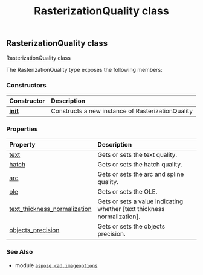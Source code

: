 ﻿---
title: RasterizationQuality class
second_title: Aspose.CAD for Python via .NET API References
description: 
type: docs
weight: 220
url: /aspose.cad.imageoptions/rasterizationquality/
is_root: false
---

## RasterizationQuality class

RasterizationQuality class



The RasterizationQuality type exposes the following members:

### Constructors
| Constructor | Description |
| :- | :- |
| [__init__](/cad/python-net/aspose.cad.imageoptions/rasterizationquality/__init__/#) | Constructs a new instance of RasterizationQuality |


### Properties
| Property | Description |
| :- | :- |
| [text](/cad/python-net/aspose.cad.imageoptions/rasterizationquality/text) | Gets or sets the text quality. |
| [hatch](/cad/python-net/aspose.cad.imageoptions/rasterizationquality/hatch) | Gets or sets the hatch quality. |
| [arc](/cad/python-net/aspose.cad.imageoptions/rasterizationquality/arc) | Gets or sets the arc and spline quality. |
| [ole](/cad/python-net/aspose.cad.imageoptions/rasterizationquality/ole) | Gets or sets the OLE. |
| [text_thickness_normalization](/cad/python-net/aspose.cad.imageoptions/rasterizationquality/text_thickness_normalization) | Gets or sets a value indicating whether [text thickness normalization]. |
| [objects_precision](/cad/python-net/aspose.cad.imageoptions/rasterizationquality/objects_precision) | Gets or sets the objects precision. |



### See Also
* module [`aspose.cad.imageoptions`](..)
